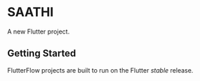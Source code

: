 # SAATHI

A new Flutter project.

## Getting Started

FlutterFlow projects are built to run on the Flutter _stable_ release.
